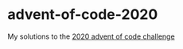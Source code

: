 # advent-of-code-2020
My solutions to the [2020 advent of code challenge](https://adventofcode.com/)
